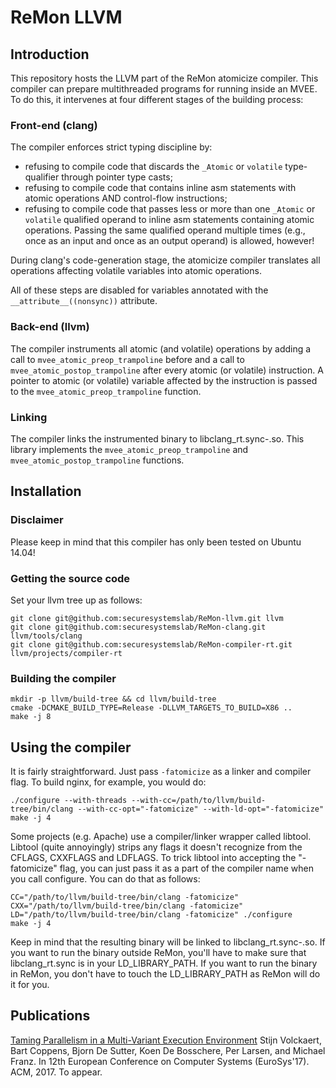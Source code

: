 # ReMon LLVM

## Introduction
This repository hosts the LLVM part of the ReMon atomicize compiler. 
This compiler can prepare multithreaded programs for running inside an MVEE. 
To do this, it intervenes at four different stages of the building process:

### Front-end (clang)
The compiler enforces strict typing discipline by:
- refusing to compile code that discards the `_Atomic` or `volatile` type-qualifier through pointer type casts;
- refusing to compile code that contains inline asm statements with atomic operations AND control-flow instructions;
- refusing to compile code that passes less or more than one `_Atomic` or `volatile` qualified operand to inline asm statements containing atomic operations. Passing the same qualified operand multiple times (e.g., once as an input and once as an output operand) is allowed, however!

During clang's code-generation stage, the atomicize compiler translates all operations affecting volatile variables into atomic operations.

All of these steps are disabled for variables annotated with the `__attribute__((nonsync))` attribute.

### Back-end (llvm)
The compiler instruments all atomic (and volatile) operations by adding a call to `mvee_atomic_preop_trampoline` before and a call to `mvee_atomic_postop_trampoline` after every atomic (or volatile) instruction.
A pointer to atomic (or volatile) variable affected by the instruction is passed to the `mvee_atomic_preop_trampoline` function.

### Linking
The compiler links the instrumented binary to libclang_rt.sync-<arch>.so. 
This library implements the `mvee_atomic_preop_trampoline` and `mvee_atomic_postop_trampoline` functions.

## Installation

### Disclaimer

Please keep in mind that this compiler has only been tested on Ubuntu 14.04!

### Getting the source code

Set your llvm tree up as follows:
```
git clone git@github.com:securesystemslab/ReMon-llvm.git llvm
git clone git@github.com:securesystemslab/ReMon-clang.git llvm/tools/clang
git clone git@github.com:securesystemslab/ReMon-compiler-rt.git llvm/projects/compiler-rt
```

### Building the compiler

```
mkdir -p llvm/build-tree && cd llvm/build-tree
cmake -DCMAKE_BUILD_TYPE=Release -DLLVM_TARGETS_TO_BUILD=X86 ..
make -j 8
```

## Using the compiler

It is fairly straightforward. Just pass `-fatomicize` as a linker and compiler flag. To build nginx, for example, you would do:

```
./configure --with-threads --with-cc=/path/to/llvm/build-tree/bin/clang --with-cc-opt="-fatomicize" --with-ld-opt="-fatomicize"
make -j 4
```

Some projects (e.g. Apache) use a compiler/linker wrapper called libtool.
Libtool (quite annoyingly) strips any flags it doesn't recognize from the CFLAGS, CXXFLAGS and LDFLAGS. 
To trick libtool into accepting the "-fatomicize" flag, you can just pass it as a part of the compiler name when you call configure.
You can do that as follows:

```
CC="/path/to/llvm/build-tree/bin/clang -fatomicize" CXX="/path/to/llvm/build-tree/bin/clang -fatomicize" LD="/path/to/llvm/build-tree/bin/clang -fatomicize" ./configure
make -j 4
```

Keep in mind that the resulting binary will be linked to libclang_rt.sync-<arch>.so. 
If you want to run the binary outside ReMon, you'll have to make sure that libclang_rt.sync is in your LD_LIBRARY_PATH.
If you want to run the binary in ReMon, you don't have to touch the LD_LIBRARY_PATH as ReMon will do it for you.

## Publications

[Taming Parallelism in a Multi-Variant Execution Environment](http://ics.uci.edu/~stijnv/Papers/eurosys17-parallelism.pdf)
Stijn Volckaert, Bart Coppens, Bjorn De Sutter, Koen De Bosschere, Per Larsen, and Michael Franz.
In 12th European Conference on Computer Systems (EuroSys'17). ACM, 2017.
To appear.